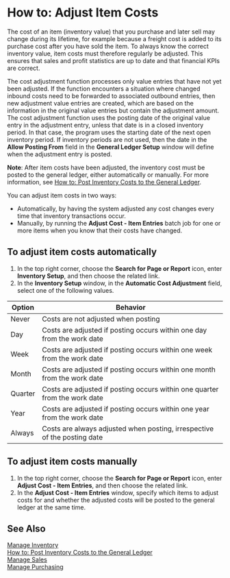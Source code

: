 <properties
                pageTitle="How to: Adjust Item Costs| Project “Madeira”"
                description="How to: Adjust Item Costs"
                services="project-madeira"
                documentationCenter=""
                authors="SorenGP"
/>
<tags
    ms.service="project-madeira"
    ms.topic="article"
    ms.devlang="na"
    ms.topic="article"
    ms.tgt_pltfrm="na"
    ms.workload="Madeira"
    ms.date="05/12/2016"
    ms.author="SorenGP" />

# How to: Adjust Item Costs   
The cost of an item (inventory value) that you purchase and later sell may change during its lifetime, for example because a freight cost is added to its purchase cost after you have sold the item. To always know the correct inventory value, item costs must therefore regularly be adjusted.
This ensures that sales and profit statistics are up to date and that financial KPIs are correct.

The cost adjustment function processes only value entries that have not yet been adjusted. If the function encounters a situation where changed inbound costs need to be forwarded to associated outbound entries, then new adjustment value entries are created, which are based on the information in the original value entries but contain the adjustment amount. The cost adjustment function uses the posting date of the original value entry in the adjustment entry, unless that date is in a closed inventory period. In that case, the program uses the starting date of the next open inventory period. If inventory periods are not used, then the date in the **Allow Posting From** field in the **General Ledger Setup** window will define when the adjustment entry is posted.

**Note**: After item costs have been adjusted, the inventory cost must be posted to the general ledger, either automatically or manually. For more information, see [How to: Post Inventory Costs to the General Ledger](inventory-how-post-inventory-cost-gl.md).

You can adjust item costs in two ways:
 - Automatically, by having the system adjusted any cost changes every time that inventory transactions occur.
 - Manually, by running the **Adjust Cost - Item Entries** batch job for one or more items when you know that their costs have changed.  

## To adjust item costs automatically
1. In the top right corner, choose the **Search for Page or Report** icon, enter **Inventory Setup**, and then  choose the related link.
2. In the **Inventory Setup** window, in the **Automatic Cost Adjustment** field, select one of the following values.

|Option |Behavior |
|-------|---------|
|Never|Costs are not adjusted when posting|
|Day|Costs are adjusted if posting occurs within one day from the work date|
|Week|Costs are adjusted if posting occurs within one week from the work date|
|Month|Costs are adjusted if posting occurs within one month from the work date|
|Quarter|Costs are adjusted if posting occurs within one quarter from the work date|
|Year|Costs are adjusted if posting occurs within one year from the work date|
|Always|Costs are always adjusted when posting, irrespective of the posting date|

## To adjust item costs manually
1. In the top right corner, choose the **Search for Page or Report** icon, enter **Adjust Cost - Item Entries**, and then choose the related link.
2. In the **Adjust Cost - Item Entries** window, specify which items to adjust costs for and whether the adjusted costs will be posted to the general ledger at the same time.

## See Also
[Manage Inventory](inventory-manage-inventory.md)  
[How to: Post Inventory Costs to the General Ledger](inventory-how-post-inventory-cost-gl.md)  
[Manage Sales](sales-manage-sales.md)  
[Manage Purchasing](purchasing-manage-purchasing.md)
